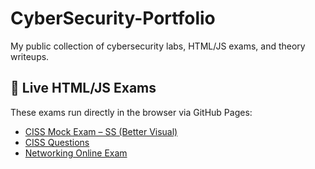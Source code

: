 # CyberSecurity-Portfolio
My public collection of cybersecurity labs, HTML/JS exams, and theory writeups.
## 🧪 Live HTML/JS Exams

These exams run directly in the browser via GitHub Pages:

- [CISS Mock Exam – SS (Better Visual)](https://brunkonjaa.github.io/CyberSecurity-Portfolio/HTML%20Exams/Networking%20CISS/CISS%20Mock%20Exam%20SS%20better%20visual.html)
- [CISS Questions](https://brunkonjaa.github.io/CyberSecurity-Portfolio/HTML%20Exams/Networking%20CISS/CISS%20questions.html)
- [Networking Online Exam](https://brunkonjaa.github.io/CyberSecurity-Portfolio/HTML%20Exams/Networking%20CISS/Networking%20Online%20Exam.html)
